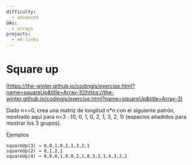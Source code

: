 ```yaml
---
difficulty:
  - advanced
OAs:
  - arrays
projects:
  - md-links
---
```


# Square up

[https://the-winter.github.io/codingjs/exercise.html?name=squareUp&title=Array-3](https://the-winter.github.io/codingjs/exercise.html?name=squareUp&title=Array-3)

Dado n>=0, crea una matriz de longitud n*n con el siguiente patrón, mostrado aquí para n=3 : {0, 0, 1, 0, 2, 1, 3, 2, 1} (espacios añadidos para mostrar los 3 grupos).

Ejemplos

    squareUp(3) → 0,0,1,0,2,1,3,2,1
    squareUp(2) → 0,1,2,1
    squareUp(4) → 0,0,0,1,0,0,2,1,0,3,2,1,4,3,2,1
